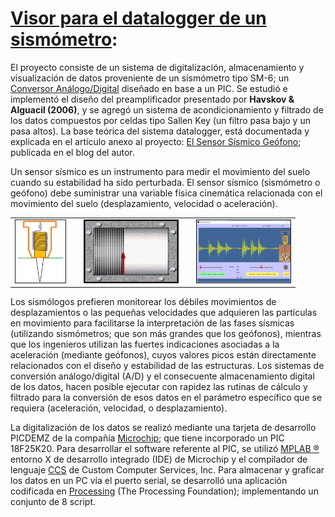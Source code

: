 # [Visor para el datalogger de un sismómetro](https://dataverse.harvard.edu/dataset.xhtml?persistentId=doi:10.7910/DVN/1JXSYT):

El proyecto consiste de un sistema de digitalización, almacenamiento y visualización de datos proveniente de un sismómetro tipo SM-6; un [Conversor Análogo/Digital](https://github.com/rommeljose/Conversor-A-D) diseñado en base a un PIC. Se estudió e implementó el diseño del preamplificador presentado por **Havskov & Alguacil (2006)**, y se agregó un sistema de acondicionamiento y filtrado de los datos compuestos por celdas tipo Sallen Key (un filtro pasa bajo y un pasa altos). La base teórica del sistema datalogger, está documentada y explicada en el artículo anexo al proyecto: [El Sensor Sísmico Geófono](http://tecnologiacumanesa.blogspot.com/2015/05/el-sensor-sismico-geofono.html); publicada en el blog del autor.

Un sensor sísmico es un instrumento para medir el movimiento del suelo cuando su estabilidad ha sido perturbada. El sensor sísmico (sismómetro o geófono) debe suministrar una variable física cinemática relacionada con el movimiento del suelo (desplazamiento, velocidad o aceleración).

<table class="default">
  <tr>
    <td><img src="data/interior_geofono.png" border="1" alt="Este es el ejemplo de un texto alternativo" width="80" height="100"></td>
     <td></td>
    <td><img src="data/sismografo.gif" border="1" alt="Este es el ejemplo de un texto alternativo" width="150" height="100"></td>
    <td></td>
    <td><img src="data/Datos_tiempo_real.JPG" border="1" alt="Este es el ejemplo de un texto alternativo" width="150" height="100"></td>
  </tr>
</table>

Los sismólogos prefieren monitorear los débiles movimientos de desplazamientos o las pequeñas velocidades que adquieren las partículas en movimiento para facilitarse la interpretación de las fases sísmicas (utilizando sismómetros; que son más grandes que los geófonos), mientras que los ingenieros utilizan las fuertes indicaciones asociadas a la aceleración (mediante geófonos), cuyos valores picos están directamente relacionados con el diseño y estabilidad de las estructuras. Los sistemas de conversión análogo/digital (A/D) y el consecuente almacenamiento digital de los datos, hacen posible ejecutar con rapidez las rutinas de cálculo y filtrado para la conversión de esos datos en el parámetro específico que se requiera (aceleración, velocidad, o desplazamiento).

La digitalización de los datos se realizó mediante una tarjeta de desarrollo PICDEMZ de la compañía [Microchip](https://www.microchip.com/); que tiene incorporado un PIC 18F25K20. Para desarrollar el software referente al PIC, se utilizó [MPLAB ®](https://www.microchip.com/en-us/development-tools-tools-and-software/mplab-x-ide) entorno X de desarrollo integrado (IDE) de Microchip y el compilador de lenguaje [CCS](http://www.ccsinfo.com/content.php?page=compilers) de Custom Computer Services, Inc. Para almacenar y graficar los datos en un PC vía el puerto serial, se desarrolló una aplicación codificada en [Processing](https://processing.org/) (The Processing Foundation); implementando un conjunto de 8 script. 
